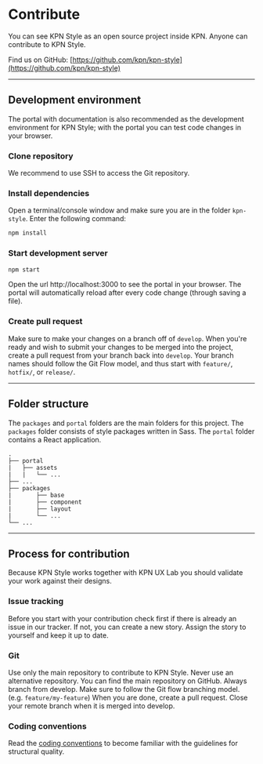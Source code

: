 # Contribute
You can see KPN Style as an open source project inside KPN. Anyone can contribute to KPN Style.

Find us on GitHub: [https://github.com/kpn/kpn-style](https://github.com/kpn/kpn-style)

---

## Development environment
The portal with documentation is also recommended as the development environment for KPN Style; with the portal you can test code changes in your browser.

### Clone repository
We recommend to use SSH to access the Git repository.

### Install dependencies
Open a terminal/console window and make sure you are in the folder `kpn-style`. Enter the following command:

```bash
npm install
```

### Start development server
```bash
npm start
```

Open the url http://localhost:3000 to see the portal in your browser. The portal will automatically reload after every code change (through saving a file).

### Create pull request
Make sure to make your changes on a branch off of `develop`. When you're ready and wish to submit your changes to be merged into the project, create a pull request from your branch back into `develop`. Your branch names should follow the Git Flow model, and thus start with `feature/`, `hotfix/`, or `release/`.

---

## Folder structure
The `packages` and `portal` folders are the main folders for this project. The `packages` folder consists of style packages written in Sass. The `portal` folder contains a React application.

    .
    ├── portal
    |   ├── assets
    |   |   └── ... 
    ├── ...
    ├── packages
    |       ├── base
    |       ├── component
    |       ├── layout
    |       └── ...    
    └── ...

---

## Process for contribution
Because KPN Style works together with KPN UX Lab you should validate your work against their designs.

### Issue tracking
Before you start with your contribution check first if there is already an issue in our tracker. If not, you can create a new story. Assign the story to yourself and keep it up to date.

### Git
Use only the main repository to contribute to KPN Style. Never use an alternative repository. You can find the main repository on GitHub. Always branch from develop. Make sure to follow the Git flow branching model. (e.g. `feature/my-feature`) When you are done, create a pull request. Close your remote branch when it is merged into develop.

### Coding conventions
Read the [coding conventions](/getting-started/coding-conventions) to become familiar with the guidelines for structural quality.
